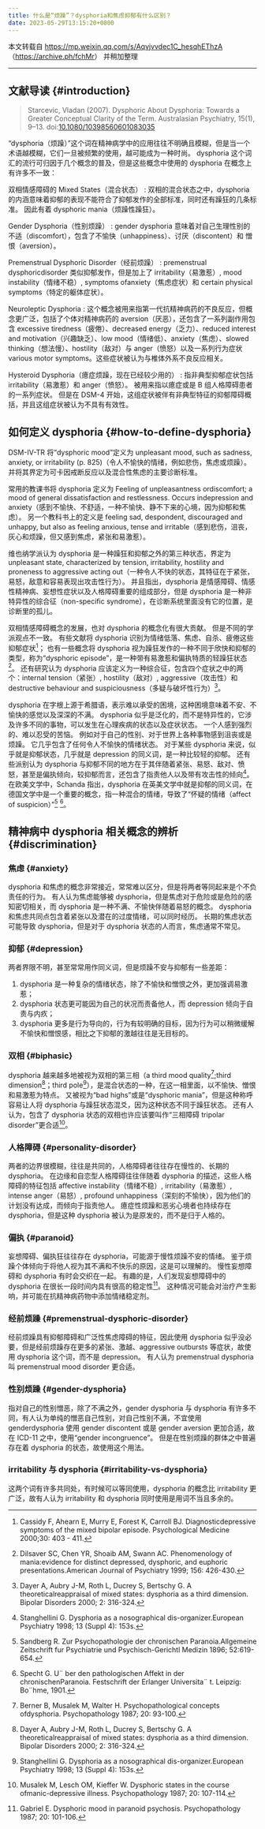 ```yaml
---
title: 什么是“烦躁”？dysphoria和焦虑抑郁有什么区别？
date: 2023-05-29T13:15:20+0800
---
```


本文转载自 <https://mp.weixin.qq.com/s/Aqvjvvdec1C_hesqhEThzA>（<https://archive.ph/fchMr>） 并稍加整理

---

## 文献导读 {#introduction}

> Starcevic, Vladan (2007). Dysphoric About Dysphoria: Towards a Greater Conceptual Clarity of the Term. Australasian Psychiatry, 15(1), 9–13. doi:[10.1080/10398560601083035](https://doi.org/10.1080/10398560601083035)

“dysphoria（烦躁）”这个词在精神病学中的应用往往不明确且模糊，但是当一个术语越模糊，它们一旦被频繁的使用，越可能成为一种时尚。
dysphoria 这个词汇的流行可归因于几个概念的普及，但是这些概念中使用的 dysphoria 在概念上有许多不一致：

双相情感障碍的 Mixed States（混合状态）
: 双相的混合状态之中，dysphoria 的内涵意味着抑郁的表现不能符合了抑郁发作的全部标准，同时还有躁狂的几条标准。
因此有着 dysphoric mania（烦躁性躁狂）。

Gender Dysphoria（性别烦躁）
: gender dysphoria 意味着对自己生理性别的不适（discomfort），包含了不愉快（unhappiness）、讨厌（discontent）和 憎恨（aversion）。

Premenstrual Dysphoric Disorder（经前烦躁）
: premenstrual dysphoricdisorder 类似抑郁发作，但是加上了 irritability（易激惹）, mood instability（情绪不稳）, symptoms ofanxiety（焦虑症状）和 certain physical symptoms（特定的躯体症状）。

Neuroleptic Dysphoria
: 这个概念被用来指第一代抗精神病药的不良反应，但概念更广泛，包括了个体对精神病药的 aversion（厌恶），还包含了一系列副作用包含 excessive tiredness（疲倦）、decreased energy（乏力）、reduced interest and motivation（兴趣缺乏）、low mood（情绪低）、anxiety（焦虑）、slowed thinking（想法慢）、hostility（敌对）与 anger（愤怒）以及一系列行为症状 various motor symptoms。这些症状被认为与椎体外系不良反应相关。

Hysteroid Dysphoria（癔症烦躁，现在已经较少用的）
: 指非典型抑郁症状包括 irritability（易激惹）和 anger（愤怒）。
被用来指以癔症或是 B 组人格障碍患者的一系列症状。
但是在 DSM-4 开始，这组症状被伴有非典型特征的抑郁障碍概括，并且这组症状被认为不具有有效性。

## 如何定义 dysphoria {#how-to-define-dysphoria}

DSM-IV-TR 将“dysphoric mood”定义为 unpleasant mood, such as sadness, anxiety, or irritability (p. 825)（令人不愉快的情绪，例如悲伤，焦虑或烦躁）。
并将其界定为可卡因戒断反应以及混合性焦虑的主要诊断标准。

常用的教课书将 dysphoria 定义为 Feeling of unpleasantness ordiscomfort; a mood of general dissatisfaction and restlessness. Occurs indepression and anxiety（感到不愉快、不舒适，一种不愉快、静不下来的心境，因为抑郁和焦虑）。
另一个教科书上的定义是 feeling sad, despondent, discouraged and unhappy, but also as feeling anxious, tense and irritable（感到悲伤，沮丧，灰心和烦躁，但又感到焦虑，紧张和易激惹）。

维也纳学派认为 dysphoria 是一种躁狂和抑郁之外的第三种状态，界定为 unpleasant state, characterized by tension, irritability, hostility and proneness to aggressive acting out（一种令人不快的状态，其特征在于紧张，易怒，敌意和容易表现出攻击性行为）。
并且指出，dysphoria 是情感障碍、情感性精神病、妄想性症状以及人格障碍重要的组成部分，但是 dysphoria 是一种非特异性的综合征（non-specific syndrome），在诊断系统里面没有它的位置，是诊断里的孤儿。

双相情感障碍概念的发展，也对 dysphoria 的概念化有很大贡献。
但是不同的学派观点不一致。
有些文献将 dysphoria 识别为情绪低落、焦虑、自杀、疲倦这些抑郁症状[^1]；
也有一些概念将 dysphoria 视为躁狂发作的一种不同于欣快和抑郁的类型，称为“dysphoric episode”，是一种带有易激惹和偏执特质的轻躁狂状态[^2]。
还有研究认为 dysphoria 应该定义为一种综合征，包含四个症状之中的两个：internal tension（紧张）, hostility（敌对）, aggressive（攻击性）和 destructive behaviour and suspiciousness（多疑与破坏性行为）[^3]。

dysphoria 在字根上源于希腊语，表示难以承受的困境，这种困境意味着不安、不愉快的感觉以及深深的不满。
dysphoria 似乎是泛化的，而不是特异性的，它涉及许多不同的事物，可以发生在心理疾病的状态以及症状状态。
一个人感到强烈的、难以忍受的苦恼。
例如对于自己的性别、对于世界上各种事物感到沮丧或是烦躁。
它几乎包含了任何令人不愉快的情绪状态。
对于某些 dysphoria 来说，似乎就是抑郁状态，几乎就是 depression 的同义词，是一种比较轻的抑郁。
还有些派别认为 dysphoria 与抑郁不同的地方在于其伴随着紧张、易怒、敌对、愤怒，甚至是偏执倾向，较抑郁而言，还包含了指责他人以及带有攻击性的倾向[^4]。
在欧美文学中，Schanda 指出，dysphoria 在英美文学中就是抑郁的同义词，在德国文学中是一个重要的概念，指一种混合的情绪，导致了“怀疑的情绪（affect of suspicion）”[^5] [^6]。

## 精神病中 dysphoria 相关概念的辨析 {#discrimination}

### 焦虑 {#anxiety}

dysphoria 和焦虑的概念非常接近，常常难以区分，但是将两者等同起来是个不负责任的行为。
有人认为焦虑能够被 dysphoria，但是焦虑对于危险或是危险的感知密切相关，而 dysphoria 是一种不满、不愉快伴随着易怒的概念。
dysphoria 和焦虑共同点包含着紧张以及潜在的过度情绪，可以同时经历。
长期的焦虑状态可能导致 dysphoria，但是对于 dysphoria 状态的人而言，焦虑通常不常见。

### 抑郁 {#depression}

两者界限不明，甚至常常用作同义词，但是烦躁不安与抑郁有一些差距：

1. dysphoria 是一种复杂的情绪状态，除了不愉快和憎恨之外，更加强调易激惹；
1. dysphoria 状态更可能因为自己的状况而责备他人，而 depression 倾向于自责与内疚；
1. dysphoria 更多是行为导向的，行为有较明确的目标，因为行为可以稍微缓解不愉快和憎恨感，相比之下抑郁的激越往往是无目标的。

### 双相 {#biphasic}

dysphoria 越来越多地被视为双相的第三相（a third mood quality[^7];third dimension[^8]；third pole[^9]），是混合状态的一种，在这一相里面，以不愉快、憎恨和易激惹为特点。
又被视为“bad highs”或是“dysphoric mania”，但是这种称呼容易让人将 dysphoria 与躁狂状态混爻，因为这种状态不同于躁狂状态。
还有人认为，包含了 dysphoria 状态的双相也许应该要叫作“三相障碍 tripolar disorder”更合适[^10]。

### 人格障碍 {#personality-disorder}

两者的边界很模糊，往往是共同的，人格障碍者往往存在慢性的、长期的 dysphoria。
在边缘和自恋型人格障碍往往伴随着 dysphoria 的描述，这些人格障碍的特征包括 affective instability（情绪不稳）, irritability（易激惹）, intense anger（易怒）, profound unhappiness（深刻的不愉快），因为他们的计划没有达成，而倾向于指责他人。
癔症性烦躁和恶劣心境者也持续存在 dysphoria，但是这种 dysphoria 被认为是原发的，而不是归于人格的。

### 偏执 {#paranoid}

妄想障碍、偏执狂往往存在 dysphoria，可能源于慢性烦躁不安的情绪。
鉴于烦躁个体倾向于将他人视为其不满和不快乐的原因，这是可以理解的。
慢性妄想障碍和 dysphoria 有时会交织在一起。
有趣的是，人们发现妄想障碍中的 dysphoria 在很长一段时间内具有很高的稳定性[^11]。
这种情况可能会对治疗产生影响，并可能在抗精神病药物中添加情绪稳定剂。

### 经前烦躁 {#premenstrual-dysphoric-disorder}

经前烦躁具有抑郁障碍和广泛性焦虑障碍的特征，因此使用 dysphoria 似乎没必要，但是经前烦躁存在更多的紧张、激越、aggressive outbursts 等症状，故使用 dysphoria 这个词，而不是 depression。
有人认为 premenstrual dysphoria 叫 premenstrual mood disorder 更合适。

### 性别烦躁 {#gender-dysphoria}

指对自己的性别憎恶，除了不满之外，gender dysphoria 与 dysphoria 有许多不同，有人认为单纯的憎恶自己性别，对自己性别不满，不宜使用 genderdysphoria 使用 gender discontent 或是 gender aversion 更加合适，故在 ICD-11 之中，使用“gender incongruence”。
但是在性别烦躁的群体之中普遍存在着 dysphoria 的状态，故使用这个用法。

### irritability 与 dysphoria {#irritability-vs-dysphoria}

这两个词有许多共同处，有时候可以等同使用，dysphoria 的概念比 irritability 更广泛，故有人认为 irritability 和 dysphoria 同时使用是用词不当且多余的。

[^1]: Cassidy F, Ahearn E, Murry E, Forest K, Carroll BJ. Diagnosticdepressive symptoms of the mixed bipolar episode. Psychological Medicine 2000;30: 403 - 411.
[^2]: Dilsaver SC, Chen YR, Shoaib AM, Swann AC. Phenomenology of mania:evidence for distinct depressed, dysphoric, and euphoric presentations.American Journal of Psychiatry 1999; 156: 426-430.
[^3]: Dayer A, Aubry J-M, Roth L, Ducrey S, Bertschy G. A theoreticalreappraisal of mixed states: dysphoria as a third dimension. Bipolar Disorders 2000; 2: 316-324.
[^4]: Stanghellini G. Dysphoria as a nosographical dis-organizer.European Psychiatry 1998; 13 (Suppl 4): 153s.
[^5]: Sandberg R. Zur Psychopathologie der chronischen Paranoia.Allgemeine Zeitschrift fur Psychiatrie und Psychisch-Gerichtl Medizin 1896; 52:619-654.
[^6]: Specht G. U¨ ber den pathologischen Affekt in der chronischenParanoia. Festschrift der Erlanger Universita¨ t. Leipzig: Bo¨hme, 1901.
[^7]: Berner B, Musalek M, Walter H. Psychopathological concepts ofdysphoria. Psychopathology 1987; 20: 93-100.
[^8]: Dayer A, Aubry J-M, Roth L, Ducrey S, Bertschy G. A theoreticalreappraisal of mixed states: dysphoria as a third dimension. Bipolar Disorders 2000; 2: 316-324.
[^9]: Stanghellini G. Dysphoria as a nosographical dis-organizer.European Psychiatry 1998; 13 (Suppl 4): 153s.
[^10]: Musalek M, Lesch OM, Kieffer W. Dysphoric states in the course ofmanic-depressive illness. Psychopathology 1987; 20: 107-114.
[^11]: Gabriel E. Dysphoric mood in paranoid psychosis. Psychopathology 1987; 20: 101-106.

